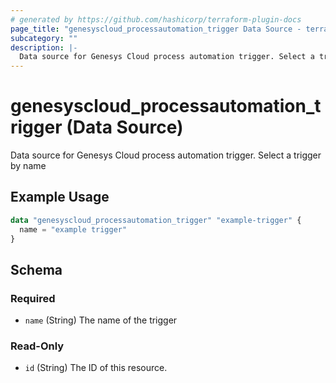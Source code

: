 ```yaml
---
# generated by https://github.com/hashicorp/terraform-plugin-docs
page_title: "genesyscloud_processautomation_trigger Data Source - terraform-provider-genesyscloud"
subcategory: ""
description: |-
  Data source for Genesys Cloud process automation trigger. Select a trigger by name
---
```


# genesyscloud_processautomation_trigger (Data Source)

Data source for Genesys Cloud process automation trigger. Select a trigger by name

## Example Usage

```terraform
data "genesyscloud_processautomation_trigger" "example-trigger" {
  name = "example trigger"
}
```

<!-- schema generated by tfplugindocs -->
## Schema

### Required

- `name` (String) The name of the trigger

### Read-Only

- `id` (String) The ID of this resource.
